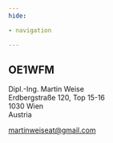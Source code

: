 ```yaml
---
hide:

- navigation

---
```


## OE1WFM

<span class="me-title">Dipl.-Ing.</span> Martin Weise<br />
Erdbergstraße 120, Top 15-16<br />
1030 Wien<br />
Austria

[martinweiseat@gmail.com](mailto:martinweiseat@gmail.com)
